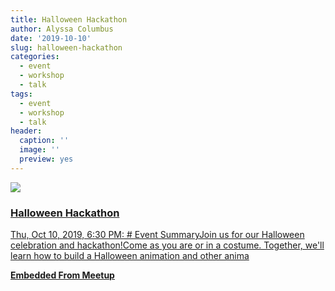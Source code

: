 ```yaml
---
title: Halloween Hackathon
author: Alyssa Columbus
date: '2019-10-10'
slug: halloween-hackathon
categories:
  - event
  - workshop
  - talk
tags:
  - event
  - workshop
  - talk
header:
  caption: ''
  image: ''
  preview: yes
---
```


<div class="card"><a target="_blank" href="https://www.meetup.com/rladies-irvine/events/265252237/"><img onerror="this.style.display='none'" class="card-image" src="https://secure.meetupstatic.com/photos/event/a/b/c/9/600_482923977.jpeg"><div class="card-text"><h3>Halloween Hackathon</h3><p>Thu, Oct 10, 2019, 6:30 PM: # Event SummaryJoin us for our Halloween celebration and hackathon!Come as you are or in a costume. Together, we'll learn how to build a Halloween animation and other anima</p><p class="signup"><b>Embedded From Meetup</b></p></div></a></div>